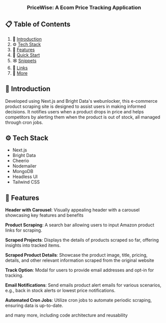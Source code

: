 
<h3 align="center"> PriceWise: A Ecom Price Tracking Application</h3>

## 📋 <a name="table">Table of Contents</a>

1. 🤖 [Introduction](#introduction)
2. ⚙️ [Tech Stack](#tech-stack)
3. 🔋 [Features](#features)
4. 🤸 [Quick Start](#quick-start)
5. 🕸️ [Snippets](#snippets)
6. 🔗 [Links](#links)
7. 🚀 [More](#more)


## <a name="introduction">🤖 Introduction</a>

Developed using Next.js and Bright Data's webunlocker, this e-commerce product scraping site is designed to assist users in making informed decisions. It notifies users when a product drops in price and helps competitors by alerting them when the product is out of stock, all managed through cron jobs.

## <a name="tech-stack">⚙️ Tech Stack</a>

- Next.js
- Bright Data
- Cheerio
- Nodemailer
- MongoDB
- Headless UI
- Tailwind CSS

## <a name="features">🔋 Features</a>

**Header with Carousel**: Visually appealing header with a carousel showcasing key features and benefits

**Product Scraping**: A search bar allowing users to input Amazon product links for scraping.

**Scraped Projects**: Displays the details of products scraped so far, offering insights into tracked items.

**Scraped Product Details**: Showcase the product image, title, pricing, details, and other relevant information scraped from the original website

**Track Option**: Modal for users to provide email addresses and opt-in for tracking.

**Email Notifications**: Send emails product alert emails for various scenarios, e.g., back in stock alerts or lowest price notifications.

**Automated Cron Jobs**: Utilize cron jobs to automate periodic scraping, ensuring data is up-to-date.

and many more, including code architecture and reusability 



